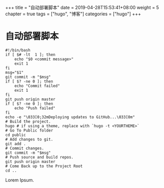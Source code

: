 +++
title = "自动部署脚本"
date = 2019-04-28T15:53:41+08:00
weight = 5
chapter = true
tags =  ["hugo", "博客"]
categories =  ["hugo"]
+++

# 自动部署脚本
~~~
#!/bin/bash
if [ $# -lt  1 ]; then
    echo "$0 <commit message>"
    exit 1
fi
msg="$1"
git commit -m "$msg"
if [ $? -ne 0 ]; then
    echo "Commit failed"
    exit 1
fi
git push origin master
if [ $? -ne 0 ]; then
    echo "Push failed"
fi
echo -e "\033[0;32mDeploying updates to GitHub...\033[0m"
# Build the project.
hugo # if using a theme, replace with `hugo -t <YOURTHEME>`
# Go To Public folder
cd public
# Add changes to git.
git add .
# Commit changes.
git commit -m "$msg"
# Push source and build repos.
git push origin master
# Come Back up to the Project Root
cd ..
~~~
Lorem Ipsum.